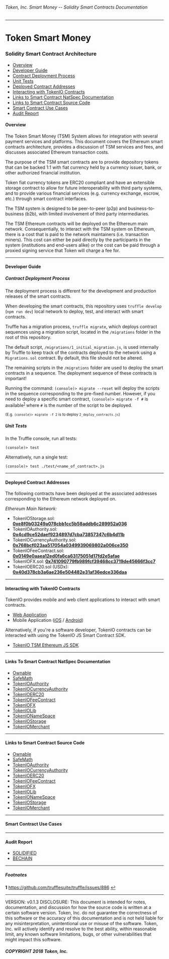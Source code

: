 ###### Token, Inc. Smart Money -- Solidity Smart Contracts Documentation
---
# Token Smart Money
### Solidity Smart Contract Architecture


* [Overview](#overview)
* [Developer Guide](#developer-guide)
* [Contract Deployment Process](#contract-deployment-process)
* [Unit Tests](#unit-tests)
* [Deployed Contract Addresses](#deployed-contract-addresses)
* [Interacting with TokenIO Contracts](#interacting-with-tokenio-contracts)
* [Links to Smart Contract NatSpec Documentation](#links-to-smart-contract-natspec-documentation)
* [Links to Smart Contract Source Code](#links-to-smart-contract-source-code)
* [Smart Contract Use Cases](#smart-contract-use-cases)
* [Audit Report](#audit-report)


#### Overview

The Token Smart Money (TSM) System allows for integration with several payment services and platforms. This document covers the Ethereum smart contracts architecture, provides a discussion of TSM services and fees, and discusses associated Ethereum transaction costs.

The purpose of the TSM smart contracts are to provide depository tokens that can be backed 1:1 with fiat currency held by a currency issuer, bank, or other authorized financial institution.

Token fiat currency tokens are ERC20 compliant and have an extensible storage contract to allow for future interoperability with third party systems, and to provide various financial services (e.g. currency exchange, escrow, etc.) through smart contract interfaces.

The TSM system is designed to be peer-to-peer (p2p) and business-to-business (b2b), with limited involvement of third party intermediaries.

The TSM Ethereum contracts will be deployed on the Ethereum main network. Consequentially, to interact with the TSM system on Ethereum, there is a cost that is paid to the network maintainers (i.e. transaction miners). This cost can either be paid directly by the participants in the system (institutions and end-users alike) or the cost can be paid through a proxied signing service that Token will charge a fee for.


---
#### Developer Guide

##### Contract Deployment Process

The deployment process is different for the development and production releases of the smart contracts.

When developing the smart contracts, this repository uses `truffle develop` (`npm run dev`) local network to deploy, test, and interact with smart contracts.

Truffle has a migration process, `truffle migrate`, which deploys contract sequences using a migration script, located in the `/migrations` folder in the root of this repository.

The default script, `/migrations/1_initial_migration.js`, is used internally by Truffle to keep track of the contracts deployed to the network using a `Migrations.sol` contract. By default, this file should not be altered.

The remaining scripts in the `/migrations` folder are used to deploy the smart contracts in a sequence. The deployment sequence of these contracts is important!

Running the command: `(console)> migrate --reset` will deploy the scripts in the sequence corresponding to the pre-fixed number. However, if you need to deploy a specific smart contract, `(console)> migrate -f #` is available<sup id="a1">[1](#f1)</sup> where `#` is the number of the script to be deployed.

<small>(E.g. `(console)> migrate -f 2` is to deploy `2_deploy_contracts.js`)</small>

##### Unit Tests


In the Truffle console, run all tests:

`(console)> test`

Alternatively, run a single test:

`(console)> test ./test/<name_of_contract>.js`

---
#### Deployed Contract Addresses

The following contracts have been deployed at the associated addresses corresponding to the Ethereum network deployed on.

<!-- *Ropsten:*
- TokenIOStorage.sol: **0x0**
- TokenIOAuthority.sol: **0x0**
- TokenIOCurrencyAuthority.sol: **0x0**
- TokenIOFeeContract.sol: **0x0**
- TokenIOFX.sol: **0x0**
- TokenIOERC20.sol: **0x0** -->

*Ethereum Main Network:*
- TokenIOStorage.sol: [**0xe8f0b03249a078cbb1cc5b58addb6c289952a036**](https://etherscan.io/address/0xe8f0b03249a078cbb1cc5b58addb6c289952a036#code)
- TokenIOAuthority.sol: [**0x4cd9ce52daef9234897d7cba73857347c6b4d11b**](https://etherscan.io/address/0x4cd9ce52daef9234897d7cba73857347c6b4d11b#code)
- TokenIOCurrencyAuthority.sol: [**0x768bcf023aa517054a0349939069802a006ce350**](https://etherscan.io/address/0x768bcf023aa517054a0349939069802a006ce350#code)
- TokenIOFeeContract.sol: [**0x0149e0aaea12ed0fa6ca63175051d17fd2e5afae**](https://etherscan.io/address/0x0149e0aaea12ed0fa6ca63175051d17fd2e5afae#code)
- TokenIOFX.sol: [**0x741090779fb989fcf39468cc3719de45666f3cc7**](https://etherscan.io/address/0x741090779fb989fcf39468cc3719de45666f3cc7#code)
- TokenIOERC20.sol (USDx): [**0x40d378cb3a6ae236e504482e31af36edce336daa**](https://etherscan.io/address/0x40d378cb3a6ae236e504482e31af36edce336daa#code)

---

#### Interacting with TokenIO Contracts

TokenIO provides mobile and web client applications to interact with smart contracts.

- [Web Application]()
- Mobile Application ([iOS]() / [Android]())

Alternatively, if you're a software developer, TokenIO contracts can be interacted with using the TokenIO JS Smart Contract SDK.

- [TokenIO TSM Ethereum JS SDK](https://github.com/tokenio)

---

#### Links To Smart Contract NatSpec Documentation

- [Ownable](./docs/Ownable.md)
- [SafeMath](./docs/SafeMath.md)
- [TokenIOAuthority](./docs/TokenIOAuthority.md)
- [TokenIOCurrencyAuthority](./docs/TokenIOCurrencyAuthority.md)
- [TokenIOERC20](./docs/TokenIOERC20.md)
- [TokenIOFeeContract](./docs/TokenIOFeeContract.md)
- [TokenIOFX](./docs/TokenIOFX.md)
- [TokenIOLib](./docs/TokenIOLib.md)
- [TokenIONameSpace](./docs/TokenIONameSpace.md)
- [TokenIOStorage](./docs/TokenIOStorage.md)
- [TokenIOMerchant](./docs/TokenIOMerchant.md)

---
#### Links to Smart Contract Source Code

- [Ownable](./contracts/Ownable.sol)
- [SafeMath](./contracts/SafeMath.sol)
- [TokenIOAuthority](./contracts/TokenIOAuthority.sol)
- [TokenIOCurrencyAuthority](./contracts/TokenIOCurrencyAuthority.sol)
- [TokenIOERC20](./contracts/TokenIOERC20.sol)
- [TokenIOFeeContract](./contracts/TokenIOFeeContract.sol)
- [TokenIOFX](./contracts/TokenIOFX.sol)
- [TokenIOLib](./contracts/TokenIOLib.sol)
- [TokenIONameSpace](./contracts/TokenIONameSpace.sol)
- [TokenIOStorage](./contracts/TokenIOStorage.sol)
- [TokenIOMerchant](./contracts/TokenIOMerchant.sol)

---
#### Smart Contract Use Cases

---
#### Audit Report

- [SOLIDIFIED](./audits/v3SolidifiedAuditReport.pdf)
- [BECHAIN ](./audits/v3AuditReport.pdf)

---
##### Footnotes
<b id="f1">1</b> https://github.com/trufflesuite/truffle/issues/886  [↩](#a1)

---
VERSION: v0.1.3
DISCLOSURE: This document is intended for notes, documentation, and discussion for how the source code is written at a certain software version. Token, Inc. do not guarantee the correctness of this software or the accuracy of this documentation and is not held liable for any misinterpretation, unintentional use or misuse of the software. Token, Inc. will actively identify and resolve to the best ability, within reasonable limit, any known software limitations, bugs, or other vulnerabilities that might impact this software.
##### COPYRIGHT 2018 Token, Inc.
